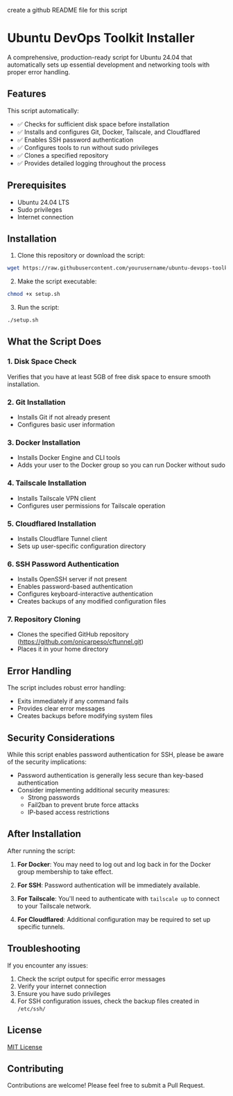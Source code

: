 create a github README file for this script

# Ubuntu DevOps Toolkit Installer

A comprehensive, production-ready script for Ubuntu 24.04 that automatically sets up essential development and networking tools with proper error handling.

## Features

This script automatically:

- ✅ Checks for sufficient disk space before installation
- ✅ Installs and configures Git, Docker, Tailscale, and Cloudflared
- ✅ Enables SSH password authentication
- ✅ Configures tools to run without sudo privileges
- ✅ Clones a specified repository
- ✅ Provides detailed logging throughout the process

## Prerequisites

- Ubuntu 24.04 LTS
- Sudo privileges
- Internet connection

## Installation

1. Clone this repository or download the script:

```bash
wget https://raw.githubusercontent.com/yourusername/ubuntu-devops-toolkit/main/setup.sh
```

2. Make the script executable:

```bash
chmod +x setup.sh
```

3. Run the script:

```bash
./setup.sh
```

## What the Script Does

### 1. Disk Space Check
Verifies that you have at least 5GB of free disk space to ensure smooth installation.

### 2. Git Installation
- Installs Git if not already present
- Configures basic user information

### 3. Docker Installation
- Installs Docker Engine and CLI tools
- Adds your user to the Docker group so you can run Docker without sudo

### 4. Tailscale Installation
- Installs Tailscale VPN client
- Configures user permissions for Tailscale operation

### 5. Cloudflared Installation
- Installs Cloudflare Tunnel client
- Sets up user-specific configuration directory

### 6. SSH Password Authentication
- Installs OpenSSH server if not present
- Enables password-based authentication
- Configures keyboard-interactive authentication
- Creates backups of any modified configuration files

### 7. Repository Cloning
- Clones the specified GitHub repository (https://github.com/onicarpeso/cftunnel.git)
- Places it in your home directory

## Error Handling

The script includes robust error handling:
- Exits immediately if any command fails
- Provides clear error messages
- Creates backups before modifying system files

## Security Considerations

While this script enables password authentication for SSH, please be aware of the security implications:

- Password authentication is generally less secure than key-based authentication
- Consider implementing additional security measures:
  - Strong passwords
  - Fail2ban to prevent brute force attacks
  - IP-based access restrictions

## After Installation

After running the script:

1. **For Docker**: You may need to log out and log back in for the Docker group membership to take effect.

2. **For SSH**: Password authentication will be immediately available.

3. **For Tailscale**: You'll need to authenticate with `tailscale up` to connect to your Tailscale network.

4. **For Cloudflared**: Additional configuration may be required to set up specific tunnels.

## Troubleshooting

If you encounter any issues:

1. Check the script output for specific error messages
2. Verify your internet connection
3. Ensure you have sudo privileges
4. For SSH configuration issues, check the backup files created in `/etc/ssh/`

## License

[MIT License](LICENSE)

## Contributing

Contributions are welcome! Please feel free to submit a Pull Request.

